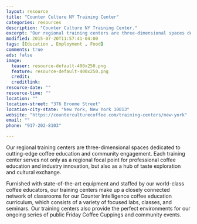 ```yaml
---
layout: resource
title: "Counter Culture NY Training Center"
categories: resources
description: "Counter Culture NY Training Center."
excerpt: "Our regional training centers are three-dimensional spaces dedicated to cutting-edge coffee education and community engagement."
modified: 2015-07-20T11:57:41-04:00
tags: [Education , Employment , Food]
comments: true
ads: false
image:
  teaser: resource-default-400x250.png
  feature: resource-default-400x250.png
  credit: 
  creditlink: 
resource-date: ""
resource-time: ""
location: ""
location-street: "376 Broome Street"
location-city-state: "New York, New York 10013"
website: "https://counterculturecoffee.com/training-centers/new-york"
email: ""
phone: "917-202-8103"

---
```


Our regional training centers are three-dimensional spaces dedicated to cutting-edge coffee education and community engagement. Each training center serves not only as a regional focal point for professional coffee education and industry innovation, but also as a hub of taste exploration and cultural exchange.

Furnished with state-of-the-art equipment and staffed by our world-class coffee educators, our training centers make up a closely connected network of classrooms for our Counter Intelligence coffee education curriculum, which consists of a variety of focused labs, classes, and seminars. Our training centers also provide the perfect environments for our ongoing series of public Friday Coffee Cuppings and community events.